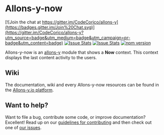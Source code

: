 # Allons-y-now

[![Join the chat at https://gitter.im/CodeCorico/allons-y](https://badges.gitter.im/Join%20Chat.svg)](https://gitter.im/CodeCorico/allons-y?utm_source=badge&utm_medium=badge&utm_campaign=pr-badge&utm_content=badge)
[![Issue Stats](http://issuestats.com/github/codecorico/allons-y-now/badge/issue)](http://issuestats.com/github/codecorico/allons-y)
[![Issue Stats](http://issuestats.com/github/codecorico/allons-y-now/badge/pr)](http://issuestats.com/github/codecorico/allons-y)
[![npm version](https://badge.fury.io/js/allons-y-now.svg)](https://badge.fury.io/js/allons-y-now)

Allons-y-now is an [allons-y](https://github.com/CodeCorico/allons-y) module that shows a **Now** context. This context displays the last content activity to the users.

## Wiki

The documentation, wiki and every Allons-y-now resources can be found in the [Allons-y.io platform](http://allons-y.io).

## Want to help?

Want to file a bug, contribute some code, or improve documentation? Excellent! Read up on our [guidelines for contributing](CONTRIBUTING.md) and then check out one of [our issues](https://github.com/CodeCorico/allons-y-now/issues).
